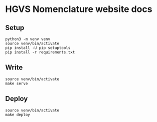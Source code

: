 # HGVS Nomenclature website docs

## Setup

    python3 -m venv venv
    source venv/bin/activate
    pip install -U pip setuptools
    pip install -r requirements.txt

## Write

    source venv/bin/activate
    make serve

## Deploy

    source venv/bin/activate
    make deploy

